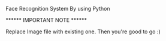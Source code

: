 Face Recognition System By using Python

****** IMPORTANT NOTE ******

Replace Image file with existing one.
Then you're good to go :)
